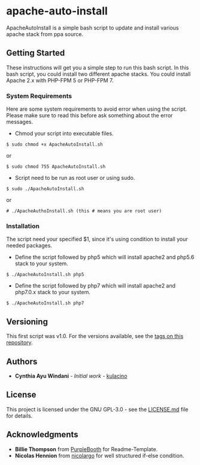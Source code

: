 # apache-auto-install
ApacheAutoInstall is a simple bash script to update and install various apache stack from ppa source.

## Getting Started

These instructions will get you a simple step to run this bash script. In this bash script, you could install two different apache stacks. You could install Apache 2.x with PHP-FPM 5 or PHP-FPM 7.

### System Requirements
Here are some system requirements to avoid error when using the script. Please make sure to read this before ask something about the error messages.

- Chmod your script into executable files.
```
$ sudo chmod +x ApacheAutoInstall.sh
```
or
```
$ sudo chmod 755 ApacheAutoInstall.sh
```

- Script need to be run as root user or using sudo.
```
$ sudo ./ApacheAutoInstall.sh
```
or
```
# ./ApacheAuthoInstall.sh (this # means you are root user)
```

### Installation
The script need your specified $1, since it's using condition to install your needed packages.
- Define the script followed by php5 which will install apache2 and php5.6 stack to your system.
```
$ ./ApacheAutoInstall.sh php5
```
- Define the script followed by php7 which will install apache2 and php7.0.x stack to your system. 
```
$ ./ApacheAutoInstall.sh php7 
```

## Versioning

This first script was v1.0. For the versions available, see the [tags on this repository](https://github.com/cynthiayu/apache-auto-install/tags). 

## Authors

* **Cynthia Ayu Windani** - *Initial work* - [kulacino](https://github.com/kulacino)

## License

This project is licensed under the GNU GPL-3.0 - see the [LICENSE.md](LICENSE.md) file for details.

## Acknowledgments

* **Billie Thompson** from [PurpleBooth](https://github.com/PurpleBooth) for Readme-Template.
* **Nicolas Hennion** from [nicolargo](https://github.com/nicolargo) for well structured if-else condition.
